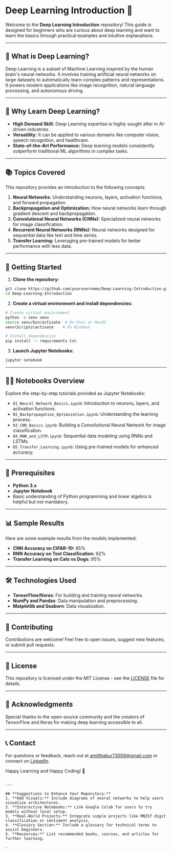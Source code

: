 # Deep Learning Introduction 🚀  
Welcome to the **Deep Learning Introduction** repository! This guide is designed for beginners who are curious about deep learning and want to learn the basics through practical examples and intuitive explanations.  

---

## 🌟 What is Deep Learning?  
Deep Learning is a subset of Machine Learning inspired by the human brain's neural networks. It involves training artificial neural networks on large datasets to automatically learn complex patterns and representations. It powers modern applications like image recognition, natural language processing, and autonomous driving.  

---

## 🤖 Why Learn Deep Learning?  
- **High Demand Skill:** Deep Learning expertise is highly sought after in AI-driven industries.  
- **Versatility:** It can be applied to various domains like computer vision, speech recognition, and healthcare.  
- **State-of-the-Art Performance:** Deep learning models consistently outperform traditional ML algorithms in complex tasks. 

---

## 📚 Topics Covered  
This repository provides an introduction to the following concepts:  
1. **Neural Networks:** Understanding neurons, layers, activation functions, and forward propagation.  
2. **Backpropagation and Optimization:** How neural networks learn through gradient descent and backpropagation.  
3. **Convolutional Neural Networks (CNNs):** Specialized neural networks for image classification.  
4. **Recurrent Neural Networks (RNNs):** Neural networks designed for sequential data like text and time series.  
5. **Transfer Learning:** Leveraging pre-trained models for better performance with less data.  

---

## 🚀 Getting Started  
1. **Clone the repository:**  
```bash
git clone https://github.com/yourusername/Deep-Learning-Introduction.git
cd Deep-Learning-Introduction
```

2. **Create a virtual environment and install dependencies:**  
```bash
# Create virtual environment
python -m venv venv
source venv/bin/activate  # On Unix or MacOS
venv\Scripts\activate    # On Windows

# Install dependencies
pip install -r requirements.txt
```

3. **Launch Jupyter Notebooks:**  
```bash
jupyter notebook
```

---

## 🧑‍💻 Notebooks Overview  
Explore the step-by-step tutorials provided as Jupyter Notebooks:  
- `01_Neural_Network_Basics.ipynb`: Introduction to neurons, layers, and activation functions.  
- `02_Backpropagation_Optimization.ipynb`: Understanding the learning process.  
- `03_CNN_Basics.ipynb`: Building a Convolutional Neural Network for image classification.  
- `04_RNN_and_LSTM.ipynb`: Sequential data modeling using RNNs and LSTMs.  
- `05_Transfer_Learning.ipynb`: Using pre-trained models for enhanced accuracy.  

---

## 🧰 Prerequisites  
- **Python 3.x**  
- **Jupyter Notebook**  
- Basic understanding of Python programming and linear algebra is helpful but not mandatory.

---

## 📊 Sample Results  
Here are some example results from the models implemented:  
- **CNN Accuracy on CIFAR-10:** 85%  
- **RNN Accuracy on Text Classification:** 92%  
- **Transfer Learning on Cats vs Dogs:** 95%  

---

## 🛠️ Technologies Used  
- **TensorFlow/Keras**: For building and training neural networks.  
- **NumPy and Pandas**: Data manipulation and preprocessing.  
- **Matplotlib and Seaborn**: Data visualization.  

---

## 🤝 Contributing  
Contributions are welcome! Feel free to open issues, suggest new features, or submit pull requests.  

---

## 📄 License  
This repository is licensed under the MIT License - see the [LICENSE](LICENSE) file for details.  

---

## 📢 Acknowledgments  
Special thanks to the open-source community and the creators of TensorFlow and Keras for making deep learning accessible to all.  

---

## 📞 Contact  
For questions or feedback, reach out at amitthakur73059@gmail.com or connect on [LinkedIn](https://www.linkedin.com/in/yourprofile).  

Happy Learning and Happy Coding! 🚀  
```

---

## **Suggestions to Enhance Your Repository:**  
1. **Add Visuals:** Include diagrams of neural networks to help users visualize architectures.  
2. **Interactive Notebooks:** Link Google Colab for users to try models without local setup.  
3. **Real-World Projects:** Integrate simple projects like MNIST digit classification or sentiment analysis.  
4. **Glossary Section:** Include a glossary for technical terms to assist beginners.  
5. **Resources:** List recommended books, courses, and articles for further learning.  

-
